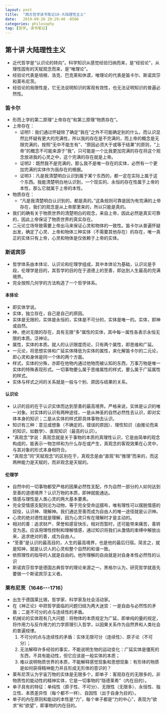 ```yaml
---
layout: post
title:  "西方哲学读书笔记10-大陆理性主义"
date:   2019-09-20 20:29:40 -0500
categories: philosophy
tag: [哲学, 读书笔记]
---
```


## 第十讲 大陆理性主义
* 近代哲学是“认识论的转向”。科学知识从感觉经验归纳而来，是“经验论”，从理性固有的天赋观念而来，是“唯理论”。  
* 经验论代表是培根、洛克、巴克莱和休谟，唯理论的代表是笛卡尔、斯诺宾莎和莱布尼茨。  
* 经验论的局限性是，它无法说明知识的客观有效性，也无法证明知识的普遍必然性。  

### 笛卡尔  
* 形而上学的第二原理“上帝存在”和第三原理“物质存在”。  
* 上帝存在：  
  - 证明1：我们通过怀疑除了确定“我在”之外不可能确定别的什么，而认识显然比怀疑有更大的完满性，所以我的存在是不完满的，而上帝的概念是无限完满的，按照“无中不能生有”、“原因必须大于或等于结果”的原则，“上帝”的概念不可能来源于“我”，只可能是一个比我更加完满的存在将这个观念放进我的心灵之中，这个完满的存在就是上帝。  
  - 证明2：既然我不是完满的，那么我不是唯一存在的实体，必然有一个更加完满的实体作为我存在的根据。  
  - 证明3：凡是我清楚明白认识到属于某个东西的，都一定在实际上属于这个东西。我能清楚明白地认识到，一个现实的、永恒的存在性属于上帝的本性，那么它就属于上帝的本性。  
* 物质存在：  
  - “凡是我清楚明白认识到的，都是真的。”这条规则可靠是因为有完满的上帝存在，我们的观念是从上帝那里来的，所以只能是真的。  
* 我们的确有关于物质世界的清楚明白的观念，来自上帝，因此必然是真实可靠的，因此上帝保证了物质世界的真实存在。  
* 二元论立场导致需要上帝出马来保证心灵和物体的一致性。笛卡尔从普遍怀疑出发，确定了心灵、上帝和物体三种实体（不需要其他存在）的存在，唯一真正的实体只有上帝，心灵和物体是仅依赖于上帝的实体。  

### 斯诺宾莎  
* 哲学体系由本体论、认识论和伦理学组成，其中本体论为基础，认识论是手段，伦理学是目的，其哲学的目的在于道德上的至善，即达到人生最高的完满境界。  
* 完全按照几何学的方法构造了一个哲学体系。  

#### 本体论  
* 即实体学说。  
* 实体，独立存在，自己是自己的原因。  
* 实体是无限的，实体是永恒的，实体是不可分的，实体是唯一的。实体，即神或自然。  
* 神，绝对无限的存在，具有无限“多”属性的实体，其中每一属性各表示永恒无限的本质。泛神论。  
* 属性，实体的本质。就人的认识限度而论，只有两个属性，即思维和广延。  
* 一元论，将思想实体和广延实体降低为实体的属性，来化解笛卡尔的二元论，即心灵和身体是同一个体的两个方面。  
* 样式，实体的分殊，亦即在他物内通过他物而被认知的东西，万事万物是唯一实体的特殊表现形式。一切事物要么属于思维属性的样式，要么属于广延属性的样式。  
* 实体与样式之间的关系就是一般与个别、原因与结果的关系。  

#### 认识论  
* 认识的目的在于认识实体而达到至善的最高境界。严格来说，实体是认识的唯一对象。对实体的认识有两种途径，一是从神圣的自然必然性去认识，即对实体本身的知识；二是从实体的样式即具体事物去认识。  
* 知识有三种：意见或想象（不确定的，错误的原因）、理性知识（由推论而来的知识，如数学）、直观知识（最高的认识）。  
* “真观念”学说：真观念就是关于事物的本质的真理性认识，它是由简单的观念构成的，能表示一物怎样和为什么存在或产生，真观念的客观效果在心灵中，与其对象的形式本身相符合。  
* “真观念”同“天赋观念”的区别在于，真观念是由“直观”和“推理”而来的，而这两种能力是天赋的，而非观念是天赋的。  

#### 伦理学  
* 自然中的一切事物都受严格的因果必然性支配，作为自然一部分的人如何达到至善的道德境界？认识万物的本质，即神就能通达。  
* 情感与理性是人类心灵的两大基本要素。  
* 完全受情感支配则沦为动物，等于完全受命运摆布，唯有理性可以摆脱情感的奴役，认识神、理解神。我们通达至善而成为自由人的唯一途径就是认识神。  
* 心灵的绝对德性就是理解，因为心灵只有在理解时才是主动的。  
* 相对的善：追求财产、荣誉和感官快乐，相对而暂时，还可能带来痛苦，善转变为恶。应该用理性控制和理解情感，通过知识将我们从激情的束缚中解放出来，追求绝对的善，成为自由人。  
* “至善”是认识的最高目的，人生的最高境界，也是他的最后归宿。简言之，就是知神，就是认识人的心灵和整个自然的和谐一致。  
* 依照理性的指导的人就是自由的。他所理解的自由就是对自身本性必然性的认识  
* 斯诺宾莎哲学是德国古典哲学的理论来源之一。黑格尔认为，研究哲学就首先要做一个斯诺宾莎主义者。  

### 莱布尼茨（1646---1716）   
* 出生于德国莱比锡，哲学家、科学家及社会活动家。  
* 在《神正论》中把哲学面临的问题归结为两大迷宫：一是自由与必然性的矛盾；二是不可分的点与连续性的矛盾。  
* 机械论的实体观有几大问题：将物体的本质规定为广延，即单纯的量的规定，将作用力与反作用力的力学原理引入哲学，以因果关系作为自然界和人类社会的普遍规律。  
  1. 不可分的点与连续性的矛盾：实体无限可分（连续性）、原子论（不可分）；  
  2. 无法解释许多经验的事实，不能说明生物的运动变化：广延实体是僵死的东西，不具有能动性，但它应该是一般实体的本质；  
  3. 难以说明物质世界的本质，不能解释感觉现象和思想现象：有形体的物质是如何获得精神能力并且形成无形体的意识的？  
* 莱布尼茨认为宇宙万物的实体是无限多个，即单子：客观存在的无限多的，非物质性的能动性的精神实体，它是一切事物的“隐德莱希”（内在目的）。  
* 单子具有的特征：单纯性（原子性、不可分）、无限性（无限多）、永恒性、独立性、本质差异性（每个都不一样）、自因性（出于自身为目的）。  
* 单子的内在原则和能动的本性是“力”，每个单子都是“力的中心”，表现为“欲求”和“欲望”，即事物的内在目的。  
